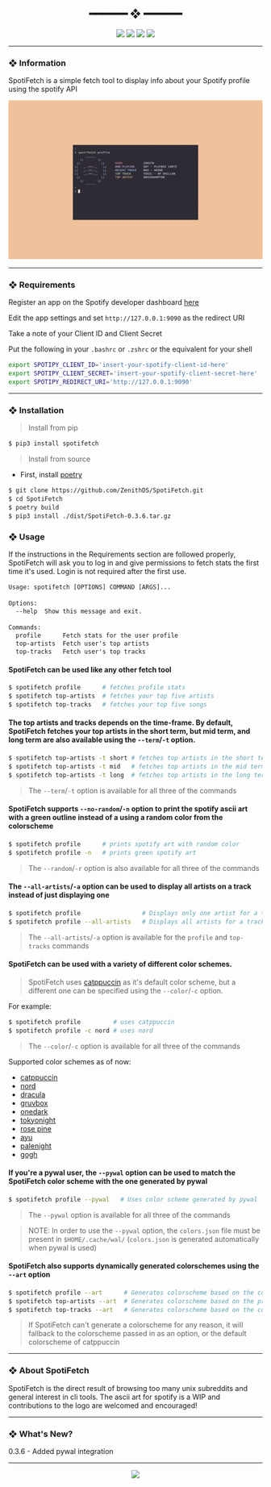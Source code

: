 <h2 align="center"> ━━━━━━  ❖  ━━━━━━ </h2>

<!-- BADGES -->
<div align="center">
   <p></p>
   
   <img src="https://img.shields.io/github/stars/zenithds/SpotiFetch?color=F8BD96&labelColor=302D41&style=for-the-badge">   

   <img src="https://img.shields.io/github/forks/zenithds/SpotiFetch?color=DDB6F2&labelColor=302D41&style=for-the-badge">   

   <img src="https://img.shields.io/github/repo-size/zenithds/SpotiFetch?color=ABE9B3&labelColor=302D41&style=for-the-badge">
   
   <img src="https://badges.pufler.dev/visits/zenithds/SpotiFetch?style=for-the-badge&color=96CDFB&logoColor=white&labelColor=302D41"/>
   <br>
</div>

<p/>

---

### ❖ Information 

  SpotiFetch is a simple fetch tool to display info about your Spotify profile using the spotify API

  <img src="assets/spotifetch.gif" alt="spotifetch gif">

---

### ❖ Requirements

Register an app on the Spotify developer dashboard [here](https://developer.spotify.com/dashboard/)

Edit the app settings and set `http://127.0.0.1:9090` as the redirect URI

Take a note of your Client ID and Client Secret

Put the following in your `.bashrc` or `.zshrc` or the equivalent for your shell
```sh
export SPOTIPY_CLIENT_ID='insert-your-spotify-client-id-here'
export SPOTIPY_CLIENT_SECRET='insert-your-spotify-client-secret-here'
export SPOTIPY_REDIRECT_URI='http://127.0.0.1:9090'
```

---

### ❖ Installation

> Install from pip
```sh
$ pip3 install spotifetch
```

> Install from source
- First, install [poetry](https://python-poetry.org/)
```sh
$ git clone https://github.com/ZenithDS/SpotiFetch.git
$ cd SpotiFetch
$ poetry build
$ pip3 install ./dist/SpotiFetch-0.3.6.tar.gz
```


### ❖ Usage 

If the instructions in the Requirements section are followed properly, SpotiFetch will ask you to log in and give permissions to fetch stats the first time it's used. Login is not required after the first use. 

```
Usage: spotifetch [OPTIONS] COMMAND [ARGS]...

Options:
  --help  Show this message and exit.

Commands:
  profile      Fetch stats for the user profile
  top-artists  Fetch user's top artists
  top-tracks   Fetch user's top tracks
```


#### SpotiFetch can be used like any other fetch tool

```sh
$ spotifetch profile      # fetches profile stats
$ spotifetch top-artists  # fetches your top five artists
$ spotifetch top-tracks   # fetches your top five songs
```


#### The top artists and tracks depends on the time-frame. By default, SpotiFetch fetches your top artists in the short term, but mid term, and long term are also available using the `--term`/`-t` option.

```sh
$ spotifetch top-artists -t short # fetches top artists in the short term
$ spotifetch top-artists -t mid   # fetches top artists in the mid term
$ spotifetch top-artists -t long  # fetches top artists in the long term
```

> The `--term`/`-t` option is available for all three of the commands 


#### SpotiFetch supports `--no-random`/`-n` option to print the spotify ascii art with a green outline instead of a using a random color from the colorscheme

```sh
$ spotifetch profile      # prints spotify art with random color
$ spotifetch profile -n   # prints green spotify art
```

> The `--random`/`-r` option is also available for all three of the commands


#### The `--all-artists`/`-a` option can be used to display all artists on a track instead of just displaying one

```sh
$ spotifetch profile                 # Displays only one artist for a track 
$ spotifetch profile --all-artists   # Displays all artists for a track
```

> The `--all-artists`/`-a` option is available for the `profile` and `top-tracks` commands


#### SpotiFetch can be used with a variety of different color schemes.

> SpotiFetch uses [catppuccin](https://github.com/catppuccin) as it's default color scheme, but a different one can be specified using the `--color`/`-c` option. 

For example:
```sh
$ spotifetch profile         # uses catppuccin
$ spotifetch profile -c nord # uses nord 
```

> The `--color`/`-c` option is available for all three of the commands

Supported color schemes as of now: 
- [catppuccin](https://github.com/catppuccin)
- [nord](https://github.com/arcticicestudio/nord)
- [dracula](https://github.com/dracula/dracula-theme)
- [gruvbox](https://github.com/morhetz/gruvbox)
- [onedark](https://github.com/joshdick/onedark.vim)
- [tokyonight](https://github.com/folke/tokyonight.nvim)
- [rose pine](https://rosepinetheme.com/)
- [ayu](https://github.com/ayu-theme)
- [palenight](https://github.com/drewtempelmeyer/palenight.vim)
- [gogh](https://github.com/Mayccoll/Gogh)


#### If you're a pywal user, the `--pywal` option can be used to match the SpotiFetch color scheme with the one generated by pywal

```sh
$ spotifetch profile --pywal   # Uses color scheme generated by pywal
```

> The `--pywal` option is available for all three of the commands

> NOTE: In order to use the `--pywal` option, the `colors.json` file must be present in `$HOME/.cache/wal/` (`colors.json` is generated automatically when pywal is used)


#### SpotiFetch also supports dynamically generated colorschemes using the `--art` option

```sh
$ spotifetch profile --art      # Generates colorscheme based on the cover art of the recently played song
$ spotifetch top-artists --art  # Generates colorscheme based on the profile image of the top artist
$ spotifetch top-tracks --art   # Generates colorscheme based on the cover art of the top track 
```

> If SpotiFetch can't generate a colorscheme for any reason, it will fallback to the colorscheme passed in as an option, or the default colorscheme of catppuccin 

---

### ❖ About SpotiFetch

SpotiFetch is the direct result of browsing too many unix subreddits and general interest in cli tools. The ascii art for spotify is a WIP and contributions to the logo are welcomed and encouraged! 

---

### ❖ What's New? 
0.3.6 - Added pywal integration

---

<div align="center">

   <img src="https://img.shields.io/static/v1.svg?label=License&message=MIT&color=F5E0DC&labelColor=302D41&style=for-the-badge">

</div>


